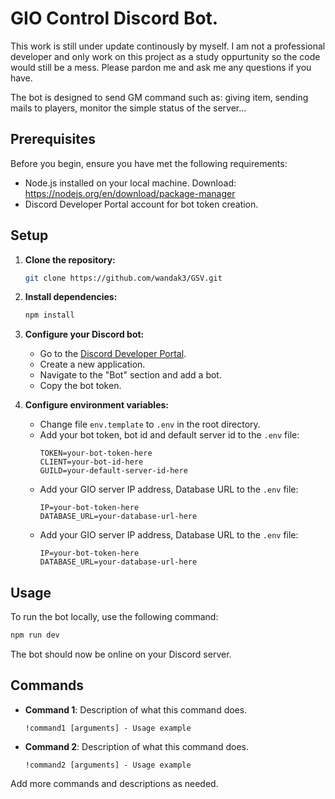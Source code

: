 # GIO Control Discord Bot.
This work is still under update continously by myself. I am not a professional developer and only work on this project as a study oppurtunity so the code would still be a mess. Please pardon me and ask me any questions if you have.

The bot is designed to send GM command such as: giving item, sending mails to players, monitor the simple status of the server...

## Prerequisites

Before you begin, ensure you have met the following requirements:
- Node.js installed on your local machine. Download: https://nodejs.org/en/download/package-manager
- Discord Developer Portal account for bot token creation.

## Setup

1. **Clone the repository:**
   ```bash
   git clone https://github.com/wandak3/GSV.git
   ```

2. **Install dependencies:**
   ```bash
   npm install
   ```

4. **Configure your Discord bot:**
   - Go to the [Discord Developer Portal](https://discord.com/developers/applications).
   - Create a new application.
   - Navigate to the "Bot" section and add a bot.
   - Copy the bot token.

5. **Configure environment variables:**
   - Change file `env.template` to `.env` in the root directory.
   - Add your bot token, bot id and default server id to the `.env` file:
     ```
     TOKEN=your-bot-token-here
     CLIENT=your-bot-id-here
     GUILD=your-default-server-id-here
     ```
   - Add your GIO server IP address, Database URL to the `.env` file:
     ```
     IP=your-bot-token-here
     DATABASE_URL=your-database-url-here
     ```
   - Add your GIO server IP address, Database URL to the `.env` file:
     ```
     IP=your-bot-token-here
     DATABASE_URL=your-database-url-here
     ```

## Usage

To run the bot locally, use the following command:

```bash
npm run dev
```

The bot should now be online on your Discord server.

## Commands

- **Command 1**: Description of what this command does.
  ```
  !command1 [arguments] - Usage example
  ```

- **Command 2**: Description of what this command does.
  ```
  !command2 [arguments] - Usage example
  ```

Add more commands and descriptions as needed.
